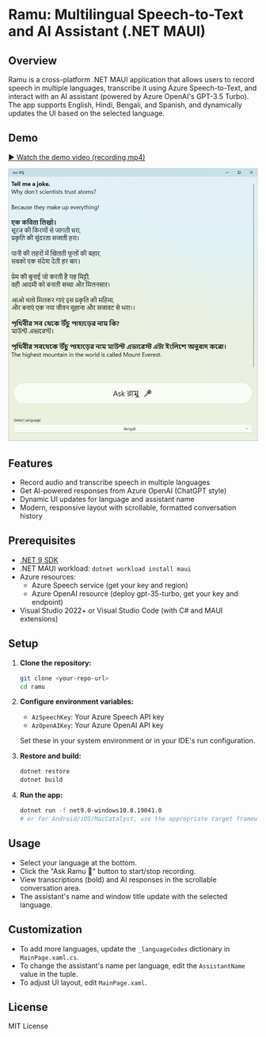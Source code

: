 # Ramu: Multilingual Speech-to-Text and AI Assistant (.NET MAUI)

## Overview
Ramu is a cross-platform .NET MAUI application that allows users to record speech in multiple languages, transcribe it using Azure Speech-to-Text, and interact with an AI assistant (powered by Azure OpenAI's GPT-3.5 Turbo). The app supports English, Hindi, Bengali, and Spanish, and dynamically updates the UI based on the selected language.

## Demo

[▶️ Watch the demo video (recording.mp4)](./recording.mp4)

![Ramu App Screenshot](./screenshot.png)

## Features
- Record audio and transcribe speech in multiple languages
- Get AI-powered responses from Azure OpenAI (ChatGPT style)
- Dynamic UI updates for language and assistant name
- Modern, responsive layout with scrollable, formatted conversation history

## Prerequisites
- [.NET 9 SDK](https://dotnet.microsoft.com/en-us/download/dotnet/9.0)
- .NET MAUI workload: `dotnet workload install maui`
- Azure resources:
  - Azure Speech service (get your key and region)
  - Azure OpenAI resource (deploy gpt-35-turbo, get your key and endpoint)
- Visual Studio 2022+ or Visual Studio Code (with C# and MAUI extensions)

## Setup
1. **Clone the repository:**
   ```sh
   git clone <your-repo-url>
   cd ramu
   ```
2. **Configure environment variables:**
   - `AzSpeechKey`: Your Azure Speech API key
   - `AzOpenAIKey`: Your Azure OpenAI API key

   Set these in your system environment or in your IDE's run configuration.

3. **Restore and build:**
   ```sh
   dotnet restore
   dotnet build
   ```

4. **Run the app:**
   ```sh
   dotnet run -f net9.0-windows10.0.19041.0
   # or for Android/iOS/MacCatalyst, use the appropriate target framework
   ```

## Usage
- Select your language at the bottom.
- Click the "Ask Ramu 🎤" button to start/stop recording.
- View transcriptions (bold) and AI responses in the scrollable conversation area.
- The assistant's name and window title update with the selected language.

## Customization
- To add more languages, update the `_languageCodes` dictionary in `MainPage.xaml.cs`.
- To change the assistant's name per language, edit the `AssistantName` value in the tuple.
- To adjust UI layout, edit `MainPage.xaml`.

## License
MIT License

